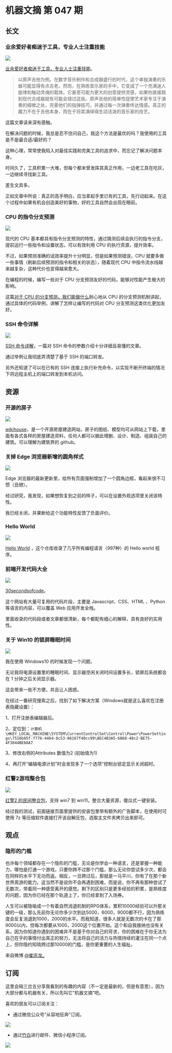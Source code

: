# 机器文摘 第 047 期

## 长文
### 业余爱好者痴迷于工具，专业人士注重技能
![](2023-08-29-13-17-36.png)

[业余爱好者痴迷于工具，专业人士注重技能](https://adamsinger.substack.com/p/amateurs-obsess-over-tools-pros-over)。

> 以原声吉他为例。在数字音乐制作和合成器盛行的时代，这个单独演奏的乐器可能显得有点古老。然而，在熟练音乐家的手中，它变成了一个充满迷人旋律和触动灵魂的载体。它甚至可能为更大的创意提供灵感，如果你直接跳到现代合成器就有可能会错过这些。原声吉他的简单性促使艺术家专注于演奏的细微之处，完善他们的指弹技巧，并通过每一次弹奏传达情感。真正的魔力不在于吉他本身，而在于将其演绎得生动活泼的音乐家的技艺。

这篇文章读来深有感触。

在解决问题的时候，我总是忍不住问自己，我这个方法是最优的吗？我使用的工具是不是最合适/最好的？

这种心理，常常使我陷入对最佳实践和完美工具的追求中，而忘记了解决问题本身。

时间久了，工具积累一大堆，但每个都未曾发挥其真正作用，一边老工具在吃灰，一边继续寻找新工具。

差生文具多。

正如文章中所说：真正的高手明白，应当拿起手里已有的工具，先行动起来。在这个过程中如果有机会创造美好的事物，好的工具自然会出现在眼前。

### CPU 的指令分支预测
![](2023-08-29-13-17-49.png)

现代的 CPU 基本都具有指令分支预测的特性，通过猜测后续会执行的指令分支，提前运行一些指令和设置状态，可以有效利用 CPU 的执行资源，提升效率。

不过，如果预测准确的话效率提升十分明显，但是如果预测错误，CPU 就要多做一些事情（刷新后续预测的指令和相关的状态），随着现代 CPU 中指令流水线越来越复杂，这种代价也变得越来愈大。

在编程的时候，编写一些对于 CPU 分支预测友好的代码，能够对性能产生极大的影响。

这篇[对于 CPU 的分支预测，我们能做什么](https://johnnysswlab.com/how-branches-influence-the-performance-of-your-code-and-what-can-you-do-about-it/)耐心地从 CPU 的分支预测机制讲起，通过具体的代码举例，讲解了怎样让编写的代码对 CPU 分支预测这类优化更加友好。

### SSH 命令详解
![](2023-08-29-13-18-25.png)

[SSH 命令详解](https://grahamhelton.com/blog/ssh-cheatsheet/)，一篇对 SSH 命令的参数介绍十分详细且易懂的文章。

通过举例让我彻底弄清楚了基于 SSH 的端口转发。

另外还知道了可以在已有的 SSH 连接上执行补充命令，以实现不断开终端的情况下将远程主机上的端口转发到本机访问。 ​​​

## 资源
### 开源的房子
![](2023-08-29-13-18-47.png)

[wikihouse](https://www.wikihouse.cc)，是一个开源房屋建造网站，房子的图纸、模型均可从网站上下载，里面有各式各样的房屋建造资料，任何人都可以据此增删、设计、制造、组装自己的建筑。可以理解为建筑界的 github。 
​​​
### 关掉 Edge 浏览器新增的圆角样式
![](2023-08-29-13-19-03.png)

Edge 浏览器的最新更新里，给所有页面强制增加了一个圆角边框，看起来很不习惯（丑陋）。

经过研究，我发现，如果想恢复到之前的样子，可以在设置外观选项里关闭该特性。

我已经关闭，并果断给这个功能特性反馈了负面评价。

### Hello World
![](2023-08-29-13-19-26.png)

[Hello World](https://github.com/leachim6/hello-world) ，这个仓库收录了几乎所有编程语言（997种）的 Hello world 程序。 ​​​

### 前端开发代码大全
![](2023-08-29-13-19-42.png)

[30secondsofcode](https://30secondsofcode.org)。

这个网站有大量可复用的代码片段，主要是 Javascript、CSS、HTML 、Python 等语言的内容，可以覆盖 Web 应用开发全栈。

里面收录的代码段或者文章都很清新，每个都配有细心的解释，具有良好的实用性。 ​​​

### 关于 Win10 的锁屏睡眠时间
![](2023-08-29-13-20-00.png)

我在使用 Windows10 的时候发现一个问题。

无论我将电源设置里的睡眠时间、显示器空闲关闭时间设置多长，锁屏后系统都会在 1 分钟之后关闭显示器。

这会带来一些不方便，并且让人困惑。

在经过一番研究搜索之后，找到了如下解决方案（Windows就是这么喜欢在注册表隐藏设置）：

1、打开注册表编辑器后。

2、定位到：`计算机\HKEY_LOCAL_MACHINE\SYSTEM\CurrentControlSet\Control\Power\PowerSettings\7516b95f-f776-4464-8c53-06167f40cc99\8EC4B3A5-6868-48c2-BE75-4F3044BE88A7`

3、修改右侧的Attributes 数值为2 (初始值为1)

4、再打开“编辑电源计划”时会发现多了一个选项“控制台锁定显示关闭超时。

### 红警2游戏整合包
![](2023-08-29-13-20-25.png)

[红警2 的民间整合包](https://tmioe.com/7991.html)，支持 win7 到 win11。整合大量资源，傻瓜式一键安装。 ​​​

经过我的测试，前面链接页面里提供的安装包里带有额外的广告脚本，在使用时可使用 7z 等压缩软件直接打开该自解压包，选取主文件夹拷贝出来即可。

## 观点
### 隐形的门槛
也许每个领域都存在一个隐形的门槛，无论是你学会一种语言，还是掌握一种能力，哪怕是打通一个游戏，只要你跨不过那个门槛，那么无论你尝试多少次，都会在同样的水平下无功而返。相反，一旦跨过后，那就是一马平川，你有了在那个新世界周游的能力。这当然不是说你不会再遇到困难，而是说，你不再有那种尝试了无数次，带着同一种感受离开的感觉。剩下的区别只是更多经验的积累，是熟练度的问题，因为你已经在那个轨道上了，你已经拿到了入场券。

人生可以被隐喻成一个有着自然消退机制的RPG体系，累积10000经验可以升那关键的一级，那么先前你无论你多少次到达5000，6000，9000都不行，因为熟练度会反复消退到1000，2000的水平。而我知道，很多人就是无数次的卡在了那9000以内，但每次都要从1000，2000这个位置开始。这个和自我接纳也没有关系，因为你知道你遇到的困难并不是基于你对自己的苛求，你的困难在于你无法为自己在乎的事情付出真正的努力，无法将自己的活力与热情持续的灌注在同一个点上，但你隐约知晓跨过那10000的门槛，是你更重要的人生福祉。

来自微博 [@崔庆龙_](https://weibo.com/3762961402/NgprO9HD5)

## 订阅
这里会隔三岔五分享我看到的有趣的内容（不一定是最新的，但是有意思），因为大部分都与机器有关，所以先叫它“机器文摘”吧。

喜欢的朋友可以订阅关注：

- 通过微信公众号“从容地狂奔”订阅。

![](../weixin.jpg)

- 通过[竹白](https://zhubai.love/)进行邮件、微信小程序订阅。

![](../zhubai.jpg)